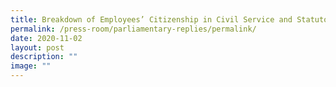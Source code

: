 ```yaml
---
title: Breakdown of Employees’ Citizenship in Civil Service and Statutory Boards
permalink: /press-room/parliamentary-replies/permalink/
date: 2020-11-02
layout: post
description: ""
image: ""
---
```

